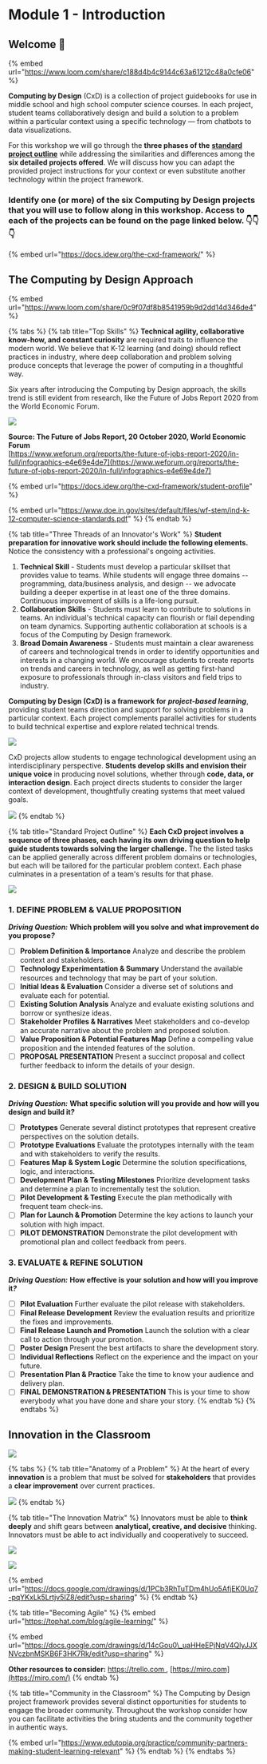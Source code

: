# Module 1 - Introduction

## Welcome 👋

{% embed url="https://www.loom.com/share/c188d4b4c9144c63a61212c48a0cfe06" %}

**Computing by Design** \(CxD\) is a collection of project guidebooks for use in middle school and high school computer science courses. In each project, student teams collaboratively design and build a solution to a problem within a particular context using a specific technology  — from chatbots to data visualizations.

For this workshop we will go through the **three phases of the** [**standard project outline**](https://docs.idew.org/the-cxd-framework/standard-project-outline) while addressing the similarities and differences among the **six detailed projects offered**. We will discuss how you can adapt the provided project instructions for your context or even substitute another technology within the project framework.

### Identify one \(or more\) of the six Computing by Design projects that you will use to follow along in this workshop. Access to each of the projects can be found on the page linked below. 👇👇👇

{% embed url="https://docs.idew.org/the-cxd-framework/" %}

## The Computing by Design Approach

{% embed url="https://www.loom.com/share/0c9f07df8b8541959b9d2dd14d346de4" %}

{% tabs %}
{% tab title="Top Skills" %}
**Technical agility, collaborative know-how, and constant curiosity** are required traits to influence the modern world. We believe that K-12 learning \(and doing\) should reflect practices in industry, where deep collaboration and problem solving produce concepts that leverage the power of computing in a thoughtful way.

Six years after introducing the Computing by Design approach, the skills trend is still evident from research, like the Future of Jobs Report 2020 from the World Economic Forum.

![](../.gitbook/assets/image%20%2813%29.png)

**Source: The Future of Jobs Report, 20 October 2020, World Economic Forum**  
[https://www.weforum.org/reports/the-future-of-jobs-report-2020/in-full/infographics-e4e69e4de7](https://www.weforum.org/reports/the-future-of-jobs-report-2020/in-full/infographics-e4e69e4de7)

{% embed url="https://docs.idew.org/the-cxd-framework/student-profile" %}

{% embed url="https://www.doe.in.gov/sites/default/files/wf-stem/ind-k-12-computer-science-standards.pdf" %}
{% endtab %}

{% tab title="Three Threads of an Innovator\'s Work" %}
**Student preparation for innovative work should include the following elements.** Notice the consistency with a professional's ongoing activities.

1. **Technical Skill** - Students must develop a particular skillset that provides value to teams. While students will engage three domains -- programming, data/business analysis, and design -- we advocate building a deeper expertise in at least one of the three domains. Continuous improvement of skills is a life-long pursuit. 
2. **Collaboration Skills** - Students must learn to contribute to solutions in teams. An individual's technical capacity can flourish or flail depending on team dynamics. Supporting authentic collaboration at schools is a focus of the Computing by Design framework.
3. **Broad Domain Awareness** - Students must maintain a clear awareness of careers and technological trends in order to identify opportunities and interests in a changing world. We encourage students to create reports on trends and careers in technology, as well as getting first-hand exposure to professionals through in-class visitors and field trips to industry.  

**Computing by Design \(CxD\) is a framework for** _**project-based learning**_, providing student teams direction and support for solving problems in a particular context. Each project complements parallel activities for students to build technical expertise and explore related technical trends.

![](../.gitbook/assets/pblvs.png)

CxD projects allow students to engage technological development using an interdisciplinary perspective. **Students develop skills and envision their unique voice** in producing novel solutions, whether through **code, data, or interaction design**. Each project directs students to consider the larger context of development, thoughtfully creating systems that meet valued goals.

![](../.gitbook/assets/image.png)
{% endtab %}

{% tab title="Standard Project Outline" %}
**Each CxD project involves a sequence of three phases, each having its own driving question to help guide students towards solving the larger challenge.** The the listed tasks can be applied generally across different problem domains or technologies, but each will be tailored for the particular problem context. Each phase culminates in a presentation of a team's results for that phase.

![](../.gitbook/assets/image%20%2811%29.png)

### 1. DEFINE PROBLEM & VALUE PROPOSITION

_**Driving Question:**_  **Which problem will you solve and what improvement do you propose**_**?**_

* [ ] **Problem Definition & Importance** Analyze and describe the problem context and stakeholders.
* [ ] **Technology Experimentation & Summary** Understand the available resources and technology that may be part of your solution.
* [ ] **Initial Ideas & Evaluation** Consider a diverse set of solutions and evaluate each for potential.
* [ ] **Existing Solution Analysis** Analyze and evaluate existing solutions and borrow or synthesize ideas.
* [ ] **Stakeholder Profiles & Narratives** Meet stakeholders and co-develop an accurate narrative about the problem and proposed solution.
* [ ] **Value Proposition & Potential Features Map** Define a compelling value proposition and the intended features of the solution.
* [ ] **PROPOSAL PRESENTATION** Present a succinct proposal and collect further feedback to inform the details of your design.

### 2. DESIGN & BUILD SOLUTION 

_**Driving Question:**_  **What specific solution will you provide and how will you design and build it**_**?**_

* [ ] **Prototypes** Generate several distinct prototypes that represent creative perspectives on the solution details.
* [ ] **Prototype Evaluations** Evaluate the prototypes internally with the team and with stakeholders to verify the results.
* [ ] **Features Map & System Logic** Determine the solution specifications, logic, and interactions.
* [ ] **Development Plan & Testing Milestones** Prioritize development tasks and determine a plan to incrementally test the solution.
* [ ] **Pilot Development & Testing** Execute the plan methodically with frequent team check-ins.
* [ ] **Plan for Launch & Promotion** Determine the key actions to launch your solution with high impact.
* [ ] **PILOT DEMONSTRATION** Demonstrate the pilot development with promotional plan and collect feedback from peers.

### 3. EVALUATE & REFINE SOLUTION 

_**Driving Question:**_  **How effective is your solution and how will you improve it**_**?**_

* [ ] **Pilot Evaluation** Further evaluate the pilot release with stakeholders.
* [ ] **Final Release Development** Review the evaluation results and prioritize the fixes and improvements.
* [ ] **Final Release Launch and Promotion** Launch the solution with a clear call to action through your promotion.
* [ ] **Poster Design** Present the best artifacts to share the development story.
* [ ] **Individual Reflections**  Reflect on the experience and the impact on your future.
* [ ] **Presentation Plan & Practice** Take the time to know your audience and delivery plan.
* [ ] **FINAL DEMONSTRATION & PRESENTATION** This is your time to show everybody what you have done and share your story.
{% endtab %}
{% endtabs %}

## Innovation in the Classroom

![](../.gitbook/assets/vidcoming.png)

{% tabs %}
{% tab title="Anatomy of a Problem" %}
At the heart of every **innovation** is a problem that must be solved for **stakeholders** that provides a **clear improvement** over current practices.

![](../.gitbook/assets/image%20%286%29.png)
{% endtab %}

{% tab title="The Innovation Matrix" %}
Innovators must be able to **think deeply** and shift gears between **analytical, creative, and decisive** thinking. Innovators must be able to act individually and cooperatively to succeed.

![](../.gitbook/assets/image%20%288%29.png)

![](../.gitbook/assets/image%20%284%29.png)

{% embed url="https://docs.google.com/drawings/d/1PCb3RhTuTDm4hUo5AfjEK0Uq7-pqYKxLk5Lrtjv5IZ8/edit?usp=sharing" %}
{% endtab %}

{% tab title="Becoming Agile" %}
{% embed url="https://tophat.com/blog/agile-learning/" %}

{% embed url="https://docs.google.com/drawings/d/14cGou0\_uaHHeEPjNqV4QlyJJXNVczbnMSKB6F3HK7Rk/edit?usp=sharing" %}

**Other resources to consider:** [https://trello.com ](https://trello.com/en-US), [https://miro.com](https://miro.com/)
{% endtab %}

{% tab title="Community in the Classroom" %}
The Computing by Design project framework provides several distinct opportunities for students to engage the broader community. Throughout the workshop consider how you can facilitate activities the bring students and the community together in authentic ways.

{% embed url="https://www.edutopia.org/practice/community-partners-making-student-learning-relevant" %}
{% endtab %}
{% endtabs %}

